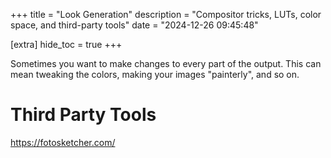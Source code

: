 +++
title = "Look Generation"
description = "Compositor tricks, LUTs, color space, and third-party tools"
date = "2024-12-26 09:45:48"

[extra]
hide_toc = true
+++

Sometimes you want to make changes to every part of the output. This can mean tweaking the colors, making your images "painterly", and so on.

<!-- more -->

# Third Party Tools

https://fotosketcher.com/
